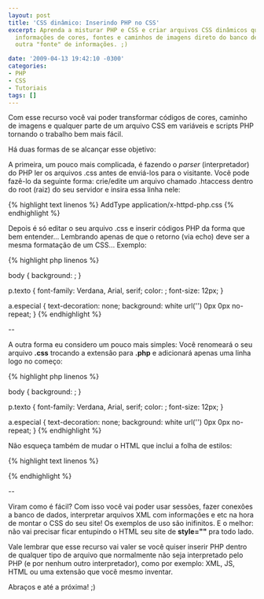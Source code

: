```yaml
---
layout: post
title: 'CSS dinâmico: Inserindo PHP no CSS'
excerpt: Aprenda a misturar PHP e CSS e criar arquivos CSS dinâmicos que podem trazer
  informações de cores, fontes e caminhos de imagens direto do banco de dados ou de
  outra "fonte" de informações. ;)

date: '2009-04-13 19:42:10 -0300'
categories:
- PHP
- CSS
- Tutoriais
tags: []
---
```

Com esse recurso você vai poder transformar códigos de cores, caminho de imagens e qualquer parte de um arquivo CSS em variáveis e scripts PHP tornando o trabalho bem mais fácil.

Há duas formas de se alcançar esse objetivo:

A primeira, um pouco mais complicada, é fazendo o <em>parser</em> (interpretador) do PHP ler os arquivos .css antes de enviá-los para o visitante. Você pode fazê-lo da seguinte forma: crie/edite um arquivo chamado .htaccess dentro do root (raiz) do seu servidor e insira essa linha nele:


{% highlight text linenos %}
AddType application/x-httpd-php.css
{% endhighlight %}

Depois é só editar o seu arquivo .css e inserir códigos PHP da forma que bem entender... Lembrando apenas de que o retorno (via echo) deve ser a mesma formatação de um CSS... Exemplo:


{% highlight php linenos %}
<?php
$cor_fundo = '#CCCCFF';
$cor_texto = '#003333';
$imagem_link = '../img/link.jpg'
?>

body {
background: <?php echo $cor_fundo; ?>;
}

p.texto {
font-family: Verdana, Arial, serif;
color: <?php echo $cor_texto; ?>;
font-size: 12px;
}

a.especial {
text-decoration: none;
background: white url('<?php echo $imagem_link; ?>') 0px 0px no-repeat;
}
{% endhighlight %}

--

A outra forma eu considero um pouco mais simples: Você renomeará o seu arquivo <strong>.css</strong> trocando a extensão para <strong>.php</strong> e adicionará apenas uma linha logo no começo:


{% highlight php linenos %}
<?php
// Define que o arquivo terá a codificação de saída no formato CSS
header("Content-type: text/css");

$cor_fundo = '#CCCCFF';
$cor_texto = '#003333';
$imagem_link = '../img/link.jpg'
?>

body {
background: <?php echo $cor_fundo; ?>;
}

p.texto {
font-family: Verdana, Arial, serif;
color: <?php echo $cor_texto; ?>;
font-size: 12px;
}

a.especial {
text-decoration: none;
background: white url('<?php echo $imagem_link; ?>') 0px 0px no-repeat;
}
{% endhighlight %}

Não esqueça também de mudar o HTML que inclui a folha de estilos:


{% highlight text linenos %}
<link rel="stylesheet" href="estilo.php" type="text/css" />
{% endhighlight %}

--

Viram como é fácil? Com isso você vai poder usar sessões, fazer conexões a banco de dados, interpretar arquivos XML com informações e etc na hora de montar o CSS do seu site! Os exemplos de uso são inifinitos. E o melhor: não vai precisar ficar entupindo o HTML seu site de <strong>style=""</strong> pra todo lado.

Vale lembrar que esse recurso vai valer se você quiser inserir PHP dentro de qualquer tipo de arquivo que normalmente não seja interpretado pelo PHP (e por nenhum outro interpretador), como por exemplo: XML, JS, HTML ou uma extensão que você mesmo inventar.

Abraços e até a próxima! ;)

